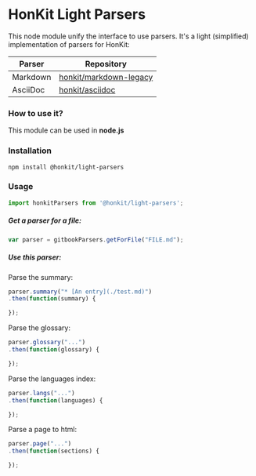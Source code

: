 # HonKit Light Parsers

This node module unify the interface to use parsers. It's a light (simplified) implementation of parsers for HonKit:

| Parser | Repository |
| ------ | ---------- |
| Markdown | [honkit/markdown-legacy](https://github.com/honkit/honkit/tree/master/packages/%40honkit/markdown-legacy) |
| AsciiDoc | [honkit/asciidoc](https://github.com/honkit/honkit/tree/master/packages/%40honkit/asciidoc) |


### How to use it?

This module can be used in **node.js**

### Installation

```
npm install @honkit/light-parsers
```

### Usage

```js
import honkitParsers from '@honkit/light-parsers';
```

##### Get a parser for a file:

```js
var parser = gitbookParsers.getForFile("FILE.md");
```

##### Use this parser:

Parse the summary:

```js
parser.summary("* [An entry](./test.md)")
.then(function(summary) {

});
```

Parse the glossary:

```js
parser.glossary("...")
.then(function(glossary) {

});
```

Parse the languages index:

```js
parser.langs("...")
.then(function(languages) {

});
```

Parse a page to html:

```js
parser.page("...")
.then(function(sections) {

});
```
